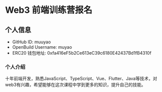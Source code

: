 # Web3 前端训练营报名

## 个人信息

* GitHub ID: muuyao
* OpenBuild Username: muyao
* ERC20 钱包地址: 0xfa416eF5b2Ce613eC39c6180E42437Bd1fB4310f

### 个人介绍

十年前端开发，熟悉JavaScript、TypeScript、Vue、Flutter、Java等技术，对web3有兴趣，希望能够在这次课程中学到更多的知识，提升自己的技能。

